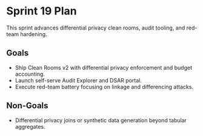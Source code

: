 # Sprint 19 Plan

This sprint advances differential privacy clean rooms, audit tooling, and red-team hardening.

## Goals
- Ship Clean Rooms v2 with differential privacy enforcement and budget accounting.
- Launch self-serve Audit Explorer and DSAR portal.
- Execute red-team battery focusing on linkage and differencing attacks.

## Non-Goals
- Differential privacy joins or synthetic data generation beyond tabular aggregates.

